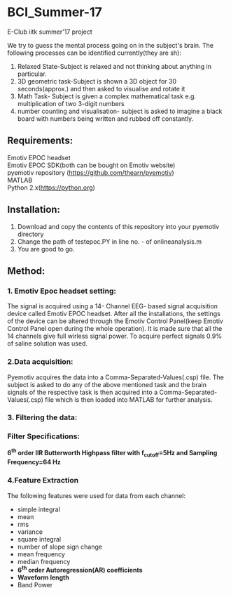 # BCI_Summer-17
E-Club iitk summer'17 project

We try to guess the mental process going on in the subject's brain. The following processes can be identified currently(they are sh):
1. Relaxed State-Subject is relaxed and not thinking about anything in particular.
2. 3D geometric task-Subject is shown a 3D object for 30 seconds(approx.) and then asked to visualise and rotate it
3. Math Task- Subject is given a complex mathematical task e.g. multiplication of two 3-digit numbers
4. number counting and visualisation- subject is asked to imagine a black board with numbers being written and rubbed off constantly.


## Requirements:
Emotiv EPOC headset<br>
Emotiv EPOC SDK(both can be bought on Emotiv website)<br>
pyemotiv repository (https://github.com/thearn/pyemotiv)<br>
MATLAB<br>
Python 2.x(https://python.org)<br>

## Installation:
1. Download and copy the contents of this repository into your pyemotiv directory
2. Change the path of testepoc.PY in line no. - of onlineanalysis.m
3. You are good to go.

## Method:
### 1. Emotiv Epoc headset setting:
The signal is acquired using a 14- Channel EEG- based signal acquisition device called Emotiv EPOC headset. After all the installations, the settings of the device can be altered through the Emotiv Control Panel(keep Emotiv Control Panel open during the whole operation). It is made sure that all the 14 channels give full wirless signal power. To acquire perfect signals 0.9% of saline solution was used.<br>
### 2.Data acquisition:<br>
Pyemotiv acquires the data into a Comma-Separated-Values(.csp) file. The subject is asked to do any of the above mentioned task and the brain signals of the respective task is then acquired into a Comma-Separated-Values(.csp) file which is then loaded into MATLAB for further analysis.<br>
### 3. Filtering the data:<br>
### Filter Specifications:<br>
__6<sup>th</sup> order IIR Butterworth Highpass filter with f<sub>cutoff</sub>=5Hz and Sampling Frequency=64 Hz__<br>
### 4.Feature Extraction<br>
The following features were used for data from each channel:<br>
* simple integral
* mean
* rms
* variance
* square integral
* number of slope sign change
* mean frequency
* median frequency
* __6<sup>th</sup> order Autoregression(AR) coefficients__
* __Waveform length__
* Band Power
